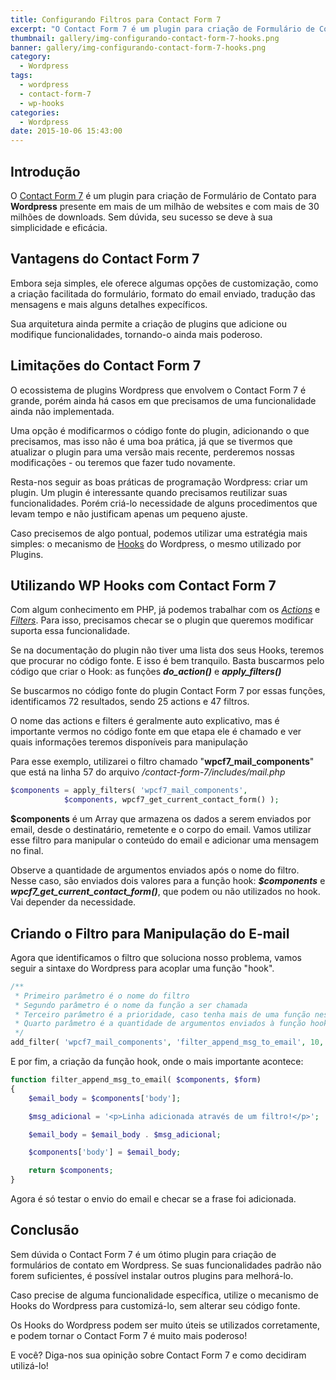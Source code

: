 ```yaml
---
title: Configurando Filtros para Contact Form 7
excerpt: "O Contact Form 7 é um plugin para criação de Formulário de Contato para Wordpress presente em mais de um milhão de websites e com mais de 30 milhões de downloads. Sem dúvida, seu sucesso se deve à sua simplicidade e eficácia."
thumbnail: gallery/img-configurando-contact-form-7-hooks.png
banner: gallery/img-configurando-contact-form-7-hooks.png
category:
  - Wordpress
tags:
  - wordpress
  - contact-form-7
  - wp-hooks
categories:
  - Wordpress
date: 2015-10-06 15:43:00
---
```


## Introdução
O [Contact Form 7](http://contactform7.com) é um plugin para criação de Formulário de Contato para **Wordpress** presente em mais de um milhão de websites e com mais de 30 milhões de downloads. Sem dúvida, seu sucesso se deve à sua simplicidade e eficácia.

## Vantagens do Contact Form 7
Embora seja simples, ele oferece algumas opções de customização, como a criação facilitada do formulário, formato do email enviado, tradução das mensagens e mais alguns detalhes expecíficos.

Sua arquitetura ainda permite a criação de plugins que adicione ou modifique funcionalidades, tornando-o ainda mais poderoso.

## Limitações do Contact Form 7
O ecossistema de plugins Wordpress que envolvem o Contact Form 7 é grande, porém ainda há casos em que precisamos de uma funcionalidade ainda não implementada.

Uma opção é modificarmos o código fonte do plugin, adicionando o que precisamos, mas isso não é uma boa prática, já que se tivermos que atualizar o plugin para uma versão mais recente, perderemos nossas modificações - ou teremos que fazer tudo novamente.

Resta-nos seguir as boas práticas de programação Wordpress: criar um plugin. Um plugin é interessante quando precisamos reutilizar suas funcionalidades. Porém criá-lo necessidade de alguns procedimentos que levam tempo e não justificam apenas um pequeno ajuste.

Caso precisemos de algo pontual, podemos utilizar uma estratégia mais simples: o mecanismo de [Hooks](http://codex.wordpress.org/Plugin_API/Hooks) do Wordpress, o mesmo utilizado por Plugins.

## Utilizando WP Hooks com Contact Form 7
Com algum conhecimento em PHP, já podemos trabalhar com os [*Actions*](http://codex.wordpress.org/Glossary#Action) e [*Filters*](http://codex.wordpress.org/Glossary#Filter). Para isso, precisamos checar se o plugin que queremos modificar suporta essa funcionalidade.

Se na documentação do plugin não tiver uma lista dos seus Hooks, teremos que procurar no código fonte. E isso é bem tranquilo. Basta buscarmos pelo código que criar o Hook: as funções ***do_action()*** e ***apply_filters()***

Se buscarmos no código fonte do plugin Contact Form 7 por essas funções, identificamos 72 resultados, sendo 25 actions e 47 filtros.

O nome das actions e filters é geralmente auto explicativo, mas é importante vermos no código fonte em que etapa ele é chamado e ver quais informações teremos disponíveis para manipulação

Para esse exemplo, utilizarei o filtro chamado "**wpcf7_mail_components**" que está na linha 57 do arquivo */contact-form-7/includes/mail.php*

``` php
$components = apply_filters( 'wpcf7_mail_components',
			$components, wpcf7_get_current_contact_form() );
```

**$components** é um Array que armazena os dados a serem enviados por email, desde o destinatário, remetente e o corpo do email. Vamos utilizar esse filtro para manipular o conteúdo do email e adicionar uma mensagem no final.

Observe a quantidade de argumentos enviados após o nome do filtro. Nesse caso, são enviados dois valores para a função hook: ***$components*** e ***wpcf7_get_current_contact_form()***, que podem ou não utilizados no hook. Vai depender da necessidade.

## Criando o Filtro para Manipulação do E-mail

Agora que identificamos o filtro que soluciona nosso problema, vamos seguir a sintaxe do Wordpress para acoplar uma função "hook".

``` php
/**
 * Primeiro parâmetro é o nome do filtro
 * Segundo parâmetro é o nome da função a ser chamada
 * Terceiro parâmetro é a prioridade, caso tenha mais de uma função nesse hook
 * Quarto parâmetro é a quantidade de argumentos enviados à função hook
 */
add_filter( 'wpcf7_mail_components', 'filter_append_msg_to_email', 10, 2);
```

E por fim, a criação da função hook, onde o mais importante acontece:

``` php
function filter_append_msg_to_email( $components, $form)
{
    $email_body = $components['body'];

    $msg_adicional = '<p>Linha adicionada através de um filtro!</p>';

    $email_body = $email_body . $msg_adicional;

    $components['body'] = $email_body;

    return $components;
}
```
Agora é só testar o envio do email e checar se a frase foi adicionada.

## Conclusão
Sem dúvida o Contact Form 7 é um ótimo plugin para criação de formulários de contato em Wordpress. Se suas funcionalidades padrão não forem suficientes, é possível instalar outros plugins para melhorá-lo.

Caso precise de alguma funcionalidade específica, utilize o mecanismo de Hooks do Wordpress para customizá-lo, sem alterar seu código fonte.

Os Hooks do Wordpress podem ser muito úteis se utilizados corretamente, e podem tornar o Contact Form 7 é muito mais poderoso!

E você? Diga-nos sua opinição sobre Contact Form 7 e como decidiram utilizá-lo!
